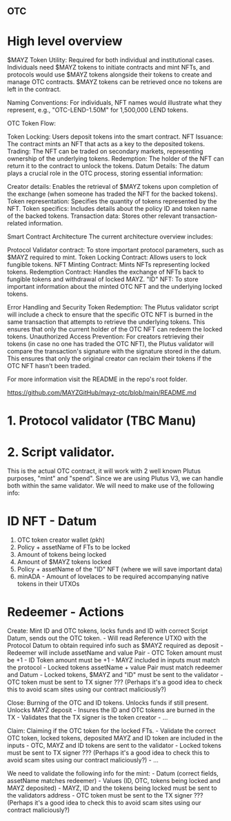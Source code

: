 ## OTC

# High level overview

$MAYZ Token Utility: Required for both individual and institutional cases. Individuals need $MAYZ tokens to initiate contracts and mint NFTs, and protocols would use $MAYZ tokens alongside their tokens to create and manage OTC contracts. $MAYZ tokens can be retrieved once no tokens are left in the contract.

Naming Conventions: For individuals, NFT names would illustrate what they represent, e.g., "OTC-LEND-1.50M" for 1,500,000 LEND tokens.

OTC Token Flow:

Token Locking: Users deposit tokens into the smart contract.
NFT Issuance: The contract mints an NFT that acts as a key to the deposited tokens.
Trading: The NFT can be traded on secondary markets, representing ownership of the underlying tokens.
Redemption: The holder of the NFT can return it to the contract to unlock the tokens.
Datum Details: The datum plays a crucial role in the OTC process, storing essential information:

Creator details: Enables the retrieval of $MAYZ tokens upon completion of the exchange (when someone has traded the NFT for the backed tokens).
Token representation: Specifies the quantity of tokens represented by the NFT.
Token specifics: Includes details about the policy ID and token name of the backed tokens.
Transaction data: Stores other relevant transaction-related information.

Smart Contract Architecture
The current architecture overview includes:

Protocol Validator contract: To store important protocol parameters, such as $MAYZ required to mint.
Token Locking Contract: Allows users to lock fungible tokens.
NFT Minting Contract: Mints NFTs representing locked tokens.
Redemption Contract: Handles the exchange of NFTs back to fungible tokens and withdrawal of locked MAYZ.
"ID" NFT: To store important information about the minted OTC NFT and the underlying locked tokens.

Error Handling and Security
Token Redemption: The Plutus validator script will include a check to ensure that the specific OTC NFT is burned in the same transaction that attempts to retrieve the underlying tokens. 
This ensures that only the current holder of the OTC NFT can redeem the locked tokens.
Unauthorized Access Prevention: For creators retrieving their tokens (in case no one has traded the OTC NFT), the Plutus validator will compare the transaction's signature with the signature stored in the datum. 
This ensures that only the original creator can reclaim their tokens if the OTC NFT hasn't been traded.

For more information visit the README in the repo's root folder.

https://github.com/MAYZGitHub/mayz-otc/blob/main/README.md


# 1. Protocol validator (TBC Manu)


# 2. Script validator.
This is the actual OTC contract, it will work with 2 well known Plutus purposes, "mint" and "spend". Since we are using Plutus V3, we can handle both within the same validator.
We will need to make use of the following info:


# ID NFT - Datum
1. OTC token creator wallet (pkh)
2. Policy + assetName of FTs to be locked
3. Amount of tokens being locked
4. Amount of $MAYZ tokens locked
5. Policy + assetName of the "ID" NFT (where we will save important data)
6. minADA - Amount of lovelaces to be required accompanying native tokens in their UTXOs 


# Redeemer - Actions
Create: Mint ID and OTC tokens, locks funds and ID with correct Script Datum, sends out the OTC token.
        - Will read Reference UTXO with the Protocol Datum to obtain required info such as $MAYZ required as deposit
        - Redeemer will include assetName and value Pair
        - OTC Token amount must be +1
        - ID Token amount must be +1
        - MAYZ included in inputs must match the protocol 
        - Locked tokens assetName + value Pair must match redeemer and Datum
        - Locked tokens, $MAYZ and "ID" must be sent to the validator
        - OTC token must be sent to TX signer ??? (Perhaps it's a good idea to check this to avoid scam sites using our contract maliciously?) 


Close:  Burning of the OTC and ID tokens. Unlocks funds if still present. Unlocks MAYZ deposit
        - Insures the ID and OTC tokens are burned in the TX
        - Validates that the TX signer is the token creator
        - ...


Claim:  Claiming if the OTC token for the locked FTs.
        - Validate the correct OTC token, locked tokens, deposited MAYZ and ID token are included in the inputs
        - OTC, MAYZ and ID tokens are sent to the validator
        - Locked tokens must be sent to TX signer ??? (Perhaps it's a good idea to check this to avoid scam sites using our contract maliciously?)
        - ...



We need to validate the following info for the mint:
    - Datum (correct fields, assetName matches redeemer)
    - Values (ID, OTC, tokens being locked and MAYZ deposited)
    - MAYZ, ID and the tokens being locked must be sent to the validators address
    - OTC token must be sent to the TX signer ??? (Perhaps it's a good idea to check this to avoid scam sites using our contract maliciously?)
    